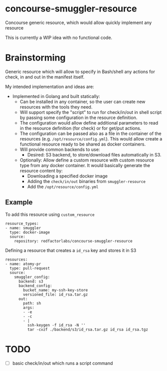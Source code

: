 # concourse-smuggler-resource

Concourse generic resource, which would allow quickly implement any resource

This is currently a WIP idea with no functional code.

# Brainstorming

Generic resource which will allow to specify in Bash/shell any actions for
check, in and out in the manifest itself.

My intended implementation and ideas are:

  * Implemented in Golang and built statically:
    * Can be installed in any container, so the user can create new resources
      with the tools they need.
    * Will support specify the "script" to run for check/in/out in shell script
      by passing some configuration in the resource definition.
    * The configuration would allow define additional parameters to read in
      the resource definition (for check) or for get/put actions.
    * The configuration can be passed also as a file in the container of the
      resources (e.g. `/opt/resource/config.yml`). This would allow create
      a functional resource ready to be shared as docker containers.
    * Will provide common backends to use:
      * Desired: S3 backend, to store/download files automatically in S3.
    * Optionally: Allow define a custom resource with custom resource type
      from any docker container. It would basically generate the resource
      content by:
       * Downloading a specified docker image
       * Adding the `check/in/out` binaries from `smuggler-resource`
       * Add the `/opt/resource/config.yml`

## Example

To add this resource using `custom_resource`

```
resource_types:
- name: smuggler
  type: docker-image
  source:
    repository: redfactorlabs/concourse-smuggler-resource
```

Defining a resource that creates a `id_rsa` key and stores it in S3

```
resources:
- name: atomy-pr
  type: pull-request
  source:
    smuggler_config:
      backend: s3
      backend_config:
        bucket_name: my-ssh-key-store
        versioned_file: id_rsa.tar.gz
      out:
        path: sh
        args:
        - -e
        - -c
        - |
          ssh-keygen -f id_rsa -N ''
          tar -cvzf ./backend/s3/id_rsa.tar.gz id_rsa id_rsa.tgz
```

# TODO

 * [ ] basic check/in/out which runs a script command

